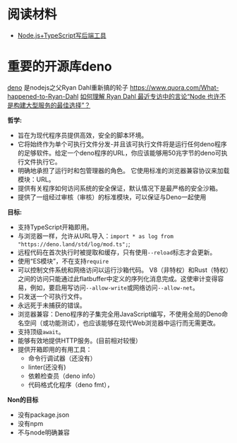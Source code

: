 # 阅读材料
- [Node.js+TypeScript写后端工具](https://juejin.im/post/5a8fff275188257a5a4cc7d9)

# 重要的开源库deno
[deno](https://github.com/denoland/deno)
是nodejs之父Ryan Dahl重新搞的轮子 https://www.quora.com/What-happened-to-Ryan-Dahl
[如何理解 Ryan Dahl 最近专访中的言论“Node 也许不是构建大型服务的最佳选择”？](https://www.zhihu.com/question/64968947)

**哲学:**

- 旨在为现代程序员提供高效，安全的脚本环境。
- 它将始终作为单个可执行文件分发-并且该可执行文件将是运行任何deno程序的足够软件。给定一个deno程序的URL，你应该能够用50兆字节的deno可执行文件执行它。
- 明确地承担了运行时和包管理器的角色。 它使用标准的浏览器兼容协议来加载模块：URL。
- 提供有关程序如何访问系统的安全保证，默认情况下是最严格的安全沙箱。
- 提供了一组经过审核（审核）的标准模块，可以保证与Deno一起使用

**目标:**

- 支持TypeScript开箱即用。
- 与浏览器一样，允许从URL导入：`import * as log from "https://deno.land/std/log/mod.ts";`;
- 远程代码在首次执行时被提取和缓存，只有使用`--reload`标志才会更新。
- 使用“ES模块”，不在支持`require`
- 可以控制文件系统和网络访问以运行沙箱代码。 V8（非特权）和Rust（特权）之间的访问只能通过此flatbuffer中定义的序列化消息完成。这使审计变得容易，例如，要启用写访问`--allow-write`或网络访问`--allow-net`。
- 只发送一个可执行文件。
- 永远死于未捕获的错误。
- 浏览器兼容：Deno程序的子集完全用JavaScript编写，不使用全局的Deno命名空间（或功能测试），也应该能够在现代Web浏览器中运行而无需更改。
- 支持顶级`await`。
- 能够有效地提供HTTP服务。(目前相对较慢）
- 提供开箱即用的有用工具：
    + 命令行调试器（还没有）
    + linter(还没有)
    + 依赖检查员（deno info）
    + 代码格式化程序（deno fmt），


**Non的目标**

- 没有package.json
- 没有npm
- 不与node明确兼容